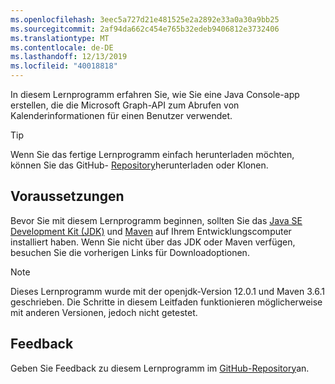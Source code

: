 ```yaml
---
ms.openlocfilehash: 3eec5a727d21e481525e2a2892e33a0a30a9bb25
ms.sourcegitcommit: 2af94da662c454e765b32edeb9406812e3732406
ms.translationtype: MT
ms.contentlocale: de-DE
ms.lasthandoff: 12/13/2019
ms.locfileid: "40018818"
---
```

<!-- markdownlint-disable MD002 MD041 -->

In diesem Lernprogramm erfahren Sie, wie Sie eine Java Console-app erstellen, die die Microsoft Graph-API zum Abrufen von Kalenderinformationen für einen Benutzer verwendet.

> [!TIP]
> Wenn Sie das fertige Lernprogramm einfach herunterladen möchten, können Sie das GitHub- [Repository](https://github.com/microsoftgraph/msgraph-training-java)herunterladen oder Klonen.

## <a name="prerequisites"></a>Voraussetzungen

Bevor Sie mit diesem Lernprogramm beginnen, sollten Sie das [Java SE Development Kit (JDK)](https://java.com/en/download/faq/develop.xml) und [Maven](https://maven.apache.org/) auf Ihrem Entwicklungscomputer installiert haben. Wenn Sie nicht über das JDK oder Maven verfügen, besuchen Sie die vorherigen Links für Downloadoptionen.

> [!NOTE]
> Dieses Lernprogramm wurde mit der openjdk-Version 12.0.1 und Maven 3.6.1 geschrieben. Die Schritte in diesem Leitfaden funktionieren möglicherweise mit anderen Versionen, jedoch nicht getestet.

## <a name="feedback"></a>Feedback

Geben Sie Feedback zu diesem Lernprogramm im [GitHub-Repository](https://github.com/microsoftgraph/msgraph-training-java)an.
